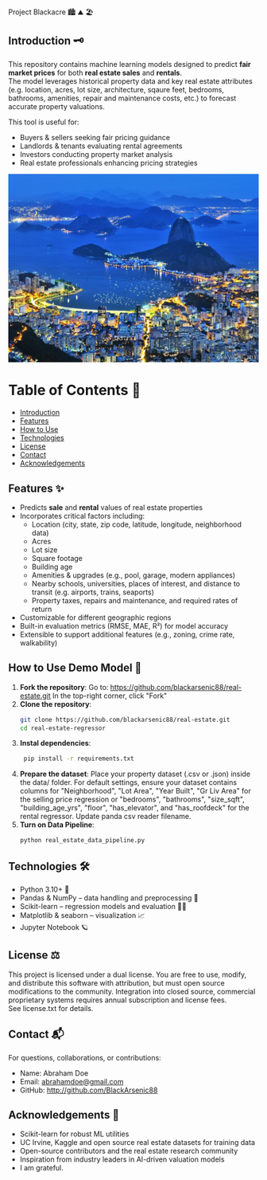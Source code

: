 Project Blackacre 🏙️ ⛰️ 🏖️

## Introduction 🗝️
This repository contains machine learning models designed to predict **fair market prices** for both **real estate sales** and **rentals**.  
The model leverages historical property data and key real estate attributes (e.g. location, acres, lot size, architecture, sqaure feet, bedrooms, bathrooms, amenities, repair and maintenance costs, etc.) to forecast accurate property valuations.  

This tool is useful for:
- Buyers & sellers seeking fair pricing guidance  
- Landlords & tenants evaluating rental agreements  
- Investors conducting property market analysis  
- Real estate professionals enhancing pricing strategies  

<div style="display: flex; overflow-x: auto; gap: 10px; white-space: nowrap;">
  <img src="images/rio.jpg" alt="Rio de Janeiro" style="max-width: 100%; height: auto;"/>
</div>

# Table of Contents  📖 
- [Introduction](#-introduction)
- [Features](#features)
- [How to Use](#how-to-use)
- [Technologies](#-technologies)
- [License](#-license)
- [Contact](#-contact)
- [Acknowledgements](#-acknowledgements)

## Features ✨
- Predicts **sale** and **rental** values of real estate properties  
- Incorporates critical factors including:
  - Location (city, state, zip code, latitude, longitude, neighborhood data)  
  - Acres
  - Lot size
  - Square footage 
  - Building age
  - Amenities & upgrades (e.g., pool, garage, modern appliances)  
  - Nearby schools, universities, places of interest, and distance to transit (e.g. airports, trains, seaports) 
  - Property taxes, repairs and maintenance, and required rates of return 
- Customizable for different geographic regions  
- Built-in evaluation metrics (RMSE, MAE, R²) for model accuracy  
- Extensible to support additional features (e.g., zoning, crime rate, walkability)  

## How to Use Demo Model 🤖
1. **Fork the repository**:
   Go to: https://github.com/blackarsenic88/real-estate.git
   In the top-right corner, click "Fork"
2. **Clone the repository**:
   ```bash
   git clone https://github.com/blackarsenic88/real-estate.git
   cd real-estate-regressor
3. **Instal dependencies**:
   ```bash
    pip install -r requirements.txt
4. **Prepare the dataset**:
   Place your property dataset (.csv or .json) inside the data/ folder.
   For default settings, ensure your dataset contains columns for "Neighborhood", "Lot Area", "Year Built", "Gr Liv Area" for the selling price regression or "bedrooms", "bathrooms", "size_sqft", "building_age_yrs", "floor", "has_elevator", and "has_roofdeck" for the rental regressor. Update panda csv reader filename. 
5. **Turn on Data Pipeline**:
   ```bash
   python real_estate_data_pipeline.py 

## Technologies 🛠
- Python 3.10+ 🐍
- Pandas & NumPy – data handling and preprocessing 🐼
- Scikit-learn – regression models and evaluation 👩‍🔬
- Matplotlib & seaborn – visualization 📈
- Jupyter Notebook  🪐

## License ⚖️ 
This project is licensed under a dual license. 
You are free to use, modify, and distribute this software with attribution, but must open source modifications to the community. Integration into closed source, commercial proprietary systems requires annual subscription and license fees.  
See license.txt for details. 

## Contact 📬
For questions, collaborations, or contributions:
- Name: Abraham Doe
- Email: abrahamdoe@gmail.com
- GitHub: http://github.com/BlackArsenic88  
   
## Acknowledgements 🙏
- Scikit-learn for robust ML utilities
- UC Irvine, Kaggle and open source real estate datasets for training data
- Open-source contributors and the real estate research community
- Inspiration from industry leaders in AI-driven valuation models
- I am grateful. 

















